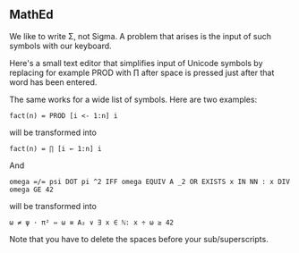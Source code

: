 ## MathEd



We like to write Σ, not Sigma. A problem that arises is the input of such symbols with our keyboard.

Here's a small text editor that simplifies input of Unicode symbols by replacing for example PROD with ∏ after space is pressed just after that word has been entered.

The same works for a wide list of symbols. Here are two examples:

```
fact(n) = PROD [i <- 1:n] i
```
will be transformed into
```
fact(n) = ∏ [i ← 1:n] i
```

And
```
omega =/= psi DOT pi ^2 IFF omega EQUIV A _2 OR EXISTS x IN NN : x DIV omega GE 42
```
will be transformed into
```
ω ≠ ψ · π² ⇔ ω ≡ A₂ ∨ ∃ x ∈ ℕ: x ÷ ω ≥ 42
```
Note that you have to delete the spaces before your sub/superscripts.
